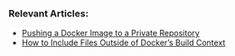 ### Relevant Articles:

- [Pushing a Docker Image to a Private Repository](https://www.baeldung.com/ops/docker-push-image-to-private-repository)
- [How to Include Files Outside of Docker’s Build Context](https://www.baeldung.com/ops/docker-include-files-outside-build-context)
